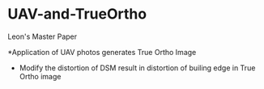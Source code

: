 # UAV-and-TrueOrtho
Leon's Master Paper

*Application of UAV photos generates True Ortho Image

* Modify the distortion of DSM result in distortion of builing edge in True Ortho image

